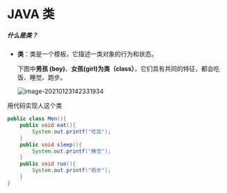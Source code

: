 # JAVA 类

##### 什么是类？

- **类**：类是一个模板，它描述一类对象的行为和状态。

  下图中**男孩 (boy)**、**女孩(girl)**为**类（class）**，它们具有共同的特征，都会吃饭、睡觉、跑步。

  ![image-20210123142331934](D:\JAVA代码审计\docs\JavaCode\img\image-20210123141528880.png)

用代码实现人这个类

```java
public class Men(){
	public void eat(){
		System.out.printf("吃饭");
	}
	public void sleep(){
		System.out.printf("睡觉");
	}
	public void run(){
		System.out.printf("跑步");
	}
}
```

